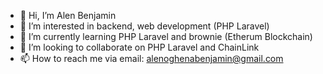- 👋 Hi, I’m Alen Benjamin 
- 👀 I’m interested in backend, web development (PHP Laravel)
- 🌱 I’m currently learning PHP Laravel and brownie (Etherum Blockchain)
- 💞️ I’m looking to collaborate on PHP Laravel and ChainLink 
- 📫 How to reach me via email: alenoghenabenjamin@gmail.com

<!---
Alben-cmd/Alben-cmd is a ✨ special ✨ repository because its `README.md` (this file) appears on your GitHub profile.
You can click the Preview link to take a look at your changes.
--->
